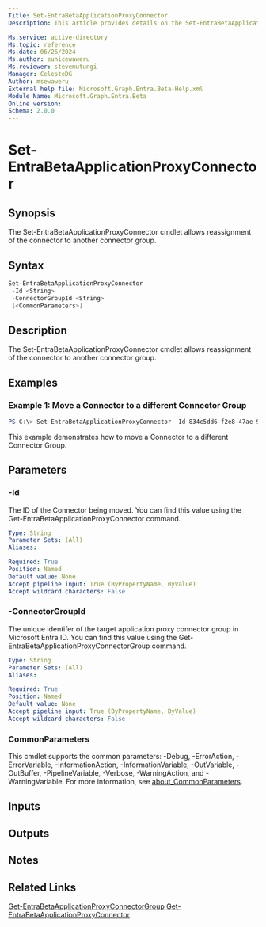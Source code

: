 ```yaml
---
Title: Set-EntraBetaApplicationProxyConnector.
Description: This article provides details on the Set-EntraBetaApplicationProxyConnector command.

Ms.service: active-directory
Ms.topic: reference
Ms.date: 06/26/2024
Ms.author: eunicewaweru
Ms.reviewer: stevemutungi
Manager: CelesteDG
Author: msewaweru
External help file: Microsoft.Graph.Entra.Beta-Help.xml
Module Name: Microsoft.Graph.Entra.Beta
Online version:
Schema: 2.0.0
---
```


# Set-EntraBetaApplicationProxyConnector

## Synopsis
The Set-EntraBetaApplicationProxyConnector cmdlet allows reassignment of the connector to another connector group.

## Syntax

```powershell
Set-EntraBetaApplicationProxyConnector 
 -Id <String> 
 -ConnectorGroupId <String> 
 [<CommonParameters>]
```

## Description
The Set-EntraBetaApplicationProxyConnector cmdlet allows reassignment of the connector to another connector group.

## Examples

### Example 1: Move a Connector to a different Connector Group
```powershell
PS C:\> Set-EntraBetaApplicationProxyConnector -Id 834c5dd6-f2e8-47ae-973a-9fc769289b3d -ConnectorGroupId a39b9095-8dc8-4d3a-86c3-e7b5c3f0fb84
```
This example demonstrates how to move a Connector to a different Connector Group.

## Parameters

### -Id
The ID of the Connector being moved.
You can find this value using the Get-EntraBetaApplicationProxyConnector command.

```yaml
Type: String
Parameter Sets: (All)
Aliases:

Required: True
Position: Named
Default value: None
Accept pipeline input: True (ByPropertyName, ByValue)
Accept wildcard characters: False
```

### -ConnectorGroupId
The unique identifer of the target application proxy connector group in Microsoft Entra ID.
You can find this value using the Get-EntraBetaApplicationProxyConnectorGroup command.

```yaml
Type: String
Parameter Sets: (All)
Aliases:

Required: True
Position: Named
Default value: None
Accept pipeline input: True (ByPropertyName, ByValue)
Accept wildcard characters: False
```

### CommonParameters
This cmdlet supports the common parameters: -Debug, -ErrorAction, -ErrorVariable, -InformationAction, -InformationVariable, -OutVariable, -OutBuffer, -PipelineVariable, -Verbose, -WarningAction, and -WarningVariable. For more information, see [about_CommonParameters](https://go.microsoft.com/fwlink/?LinkID=113216).

## Inputs

## Outputs

## Notes

## Related Links
[Get-EntraBetaApplicationProxyConnectorGroup](Get-EntraBetaApplicationProxyConnectorGroup.md)
[Get-EntraBetaApplicationProxyConnector](Get-EntraBetaApplicationProxyConnector.md)

